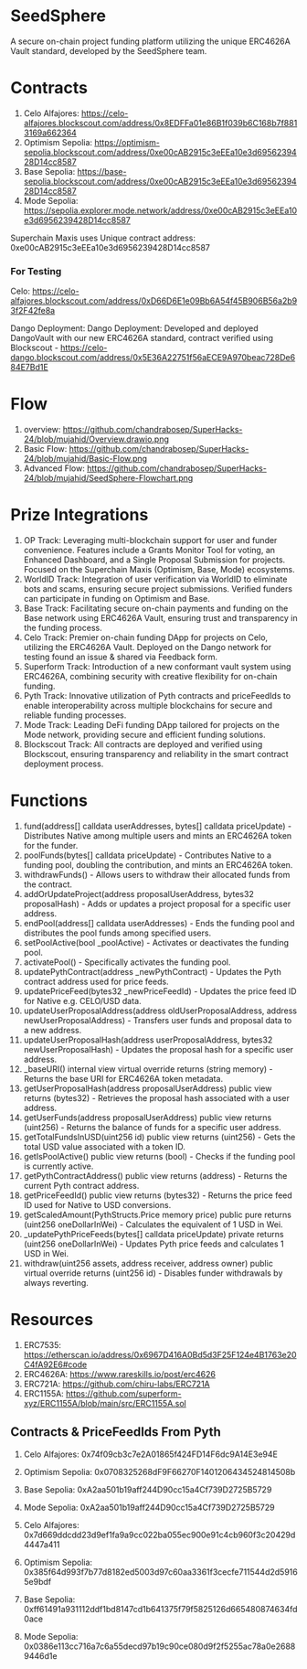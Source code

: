 # SeedSphere

A secure on-chain project funding platform utilizing the unique ERC4626A Vault standard, developed by the SeedSphere team.

# Contracts

1. Celo Alfajores: https://celo-alfajores.blockscout.com/address/0x8EDFFa01e86B1f039b6C168b7f8813169a662364
2. Optimism Sepolia: https://optimism-sepolia.blockscout.com/address/0xe00cAB2915c3eEEa10e3d6956239428D14cc8587
3. Base Sepolia: https://base-sepolia.blockscout.com/address/0xe00cAB2915c3eEEa10e3d6956239428D14cc8587
4. Mode Sepolia: https://sepolia.explorer.mode.network/address/0xe00cAB2915c3eEEa10e3d6956239428D14cc8587

Superchain Maxis uses Unique contract address: 0xe00cAB2915c3eEEa10e3d6956239428D14cc8587

### For Testing

Celo: https://celo-alfajores.blockscout.com/address/0xD66D6E1e09Bb6A54f45B906B56a2b93f2F42fe8a

Dango Deployment: Dango Deployment: Developed and deployed DangoVault with our new ERC4626A standard, contract verified using Blockscout - https://celo-dango.blockscout.com/address/0x5E36A22751f56aECE9A970beac728De684E7Bd1E

# Flow

1. overview: https://github.com/chandrabosep/SuperHacks-24/blob/mujahid/Overview.drawio.png
2. Basic Flow: https://github.com/chandrabosep/SuperHacks-24/blob/mujahid/Basic-Flow.png
3. Advanced Flow: https://github.com/chandrabosep/SuperHacks-24/blob/mujahid/SeedSphere-Flowchart.png

# Prize Integrations

1. OP Track: Leveraging multi-blockchain support for user and funder convenience. Features include a Grants Monitor Tool for voting, an Enhanced Dashboard, and a Single Proposal Submission for projects. Focused on the Superchain Maxis (Optimism, Base, Mode) ecosystems.
2. WorldID Track: Integration of user verification via WorldID to eliminate bots and scams, ensuring secure project submissions. Verified funders can participate in funding on Optimism and Base.
3. Base Track: Facilitating secure on-chain payments and funding on the Base network using ERC4626A Vault, ensuring trust and transparency in the funding process.
4. Celo Track: Premier on-chain funding DApp for projects on Celo, utilizing the ERC4626A Vault. Deployed on the Dango network for testing found an issue & shared via Feedback form.
5. Superform Track: Introduction of a new conformant vault system using ERC4626A, combining security with creative flexibility for on-chain funding.
6. Pyth Track: Innovative utilization of Pyth contracts and priceFeedIds to enable interoperability across multiple blockchains for secure and reliable funding processes.
7. Mode Track: Leading DeFi funding DApp tailored for projects on the Mode network, providing secure and efficient funding solutions.
8. Blockscout Track: All contracts are deployed and verified using Blockscout, ensuring transparency and reliability in the smart contract deployment process.

# Functions

1. fund(address[] calldata userAddresses, bytes[] calldata priceUpdate) - Distributes Native among multiple users and mints an ERC4626A token for the funder.
2. poolFunds(bytes[] calldata priceUpdate) - Contributes Native to a funding pool, doubling the contribution, and mints an ERC4626A token.
3. withdrawFunds() - Allows users to withdraw their allocated funds from the contract.
4. addOrUpdateProject(address proposalUserAddress, bytes32 proposalHash) - Adds or updates a project proposal for a specific user address.
5. endPool(address[] calldata userAddresses) - Ends the funding pool and distributes the pool funds among specified users.
6. setPoolActive(bool \_poolActive) - Activates or deactivates the funding pool.
7. activatePool() - Specifically activates the funding pool.
8. updatePythContract(address \_newPythContract) - Updates the Pyth contract address used for price feeds.
9. updatePriceFeed(bytes32 \_newPriceFeedId) - Updates the price feed ID for Native e.g. CELO/USD data.
10. updateUserProposalAddress(address oldUserProposalAddress, address newUserProposalAddress) - Transfers user funds and proposal data to a new address.
11. updateUserProposalHash(address userProposalAddress, bytes32 newUserProposalHash) - Updates the proposal hash for a specific user address.
12. \_baseURI() internal view virtual override returns (string memory) - Returns the base URI for ERC4626A token metadata.
13. getUserProposalHash(address proposalUserAddress) public view returns (bytes32) - Retrieves the proposal hash associated with a user address.
14. getUserFunds(address proposalUserAddress) public view returns (uint256) - Returns the balance of funds for a specific user address.
15. getTotalFundsInUSD(uint256 id) public view returns (uint256) - Gets the total USD value associated with a token ID.
16. getIsPoolActive() public view returns (bool) - Checks if the funding pool is currently active.
17. getPythContractAddress() public view returns (address) - Returns the current Pyth contract address.
18. getPriceFeedId() public view returns (bytes32) - Returns the price feed ID used for Native to USD conversions.
19. getScaledAmount(PythStructs.Price memory price) public pure returns (uint256 oneDollarInWei) - Calculates the equivalent of 1 USD in Wei.
20. \_updatePythPriceFeeds(bytes[] calldata priceUpdate) private returns (uint256 oneDollarInWei) - Updates Pyth price feeds and calculates 1 USD in Wei.
21. withdraw(uint256 assets, address receiver, address owner) public virtual override returns (uint256 id) - Disables funder withdrawals by always reverting.

# Resources

1. ERC7535: https://etherscan.io/address/0x6967D416A0Bd5d3F25F124e4B1763e20C4fA92E6#code
2. ERC4626A: https://www.rareskills.io/post/erc4626
3. ERC721A: https://github.com/chiru-labs/ERC721A
4. ERC1155A: https://github.com/superform-xyz/ERC1155A/blob/main/src/ERC1155A.sol

## Contracts & PriceFeedIds From Pyth

1. Celo Alfajores: 0x74f09cb3c7e2A01865f424FD14F6dc9A14E3e94E
2. Optimism Sepolia: 0x0708325268dF9F66270F1401206434524814508b
3. Base Sepolia: 0xA2aa501b19aff244D90cc15a4Cf739D2725B5729
4. Mode Sepolia: 0xA2aa501b19aff244D90cc15a4Cf739D2725B5729

5. Celo Alfajores: 0x7d669ddcdd23d9ef1fa9a9cc022ba055ec900e91c4cb960f3c20429d4447a411
6. Optimism Sepolia: 0x385f64d993f7b77d8182ed5003d97c60aa3361f3cecfe711544d2d59165e9bdf
7. Base Sepolia: 0xff61491a931112ddf1bd8147cd1b641375f79f5825126d665480874634fd0ace
8. Mode Sepolia: 0x0386e113cc716a7c6a55decd97b19c90ce080d9f2f5255ac78a0e26889446d1e
